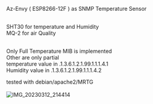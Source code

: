 
Az-Envy ( ESP8266-12F ) as SNMP Temperature Sensor<br><br>

SHT30 for temperature and Humidity<br>
MQ-2  for air Quality<br><br>

Only Full Temperature MIB is implemented <br>
Other are only partial<br>
temperature value in .1.3.6.1.2.1.99.1.1.1.4.1<br>
Humidity    value in .1.3.6.1.2.1.99.1.1.1.4.2<br>

tested with debian/apache2/MRTG<br><br>
![IMG_20230312_214414](https://user-images.githubusercontent.com/30392727/234114020-3282fddb-9726-4fff-9f3a-ba845ce0842e.jpg)
